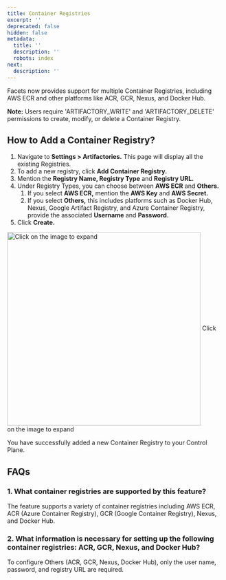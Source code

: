 ```yaml
---
title: Container Registries
excerpt: ''
deprecated: false
hidden: false
metadata:
  title: ''
  description: ''
  robots: index
next:
  description: ''
---
```

Facets now provides support for multiple Container Registries, including AWS ECR and other platforms like ACR, GCR, Nexus, and Docker Hub.

**Note:** Users require 'ARTIFACTORY\_WRITE' and 'ARTIFACTORY\_DELETE' permissions to create, modify, or delete a Container Registry.

## How to Add a Container Registry?

1. Navigate to **Settings > Artifactories.** This page will display all the existing Registries. 
2. To add a new registry, click **Add Container Registry.**
3. Mention the **Registry Name, Registry Type** and **Registry URL.**
4. Under Registry Types, you can choose between **AWS ECR** and **Others.**
   1. If you select **AWS ECR,** mention the **AWS Key** and **AWS Secret.**
   2. If you select **Others,** this includes platforms such as Docker Hub, Nexus, Google Artifact Registry, and Azure Container Registry, provide the associated **Username** and **Password.**
5. Click **Create.**

<Image alt="Click on the image to expand" align="center" width="450px" border={true} src="https://files.readme.io/247a329-image.png">
  Click on the image to expand
</Image>

You have successfully added a new Container Registry to your Control Plane.

## FAQs

### 1\. What container registries are supported by this feature?

The feature supports a variety of container registries including AWS ECR, ACR (Azure Container Registry), GCR (Google Container Registry), Nexus, and Docker Hub.

### 2\. What information is necessary for setting up the following container registries: ACR, GCR, Nexus, and Docker Hub?

To configure Others (ACR, GCR, Nexus, Docker Hub), only the user name, password, and registry URL are required.
